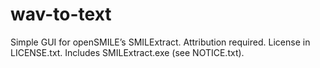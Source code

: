 # wav-to-text
Simple GUI for openSMILE’s SMILExtract. Attribution required. License in LICENSE.txt. Includes SMILExtract.exe (see NOTICE.txt).
